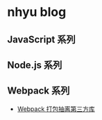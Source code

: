 # nhyu blog

## JavaScript 系列

## Node.js 系列

## Webpack 系列
- [Webpack 打包抽离第三方库](./docs/webpack/webpack-01.md)



